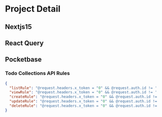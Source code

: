 # Project Detail

## Nextjs15

## React Query

## Pocketbase

### Todo Collections API Rules

```json
{
  "listRule": "@request.headers.x_token = "0" && @request.auth.id != '' && userId = @request.auth.id",
  "viewRule": "@request.headers.x_token = "0" && @request.auth.id != '' && userId = @request.auth.id",
  "createRule": "@request.headers.x_token = "0" && @request.auth.id != ''",
  "updateRule": "@request.headers.x_token = "0" && @request.auth.id != '' && userId = @request.auth.id",
  "deleteRule": "@request.headers.x_token = "0" && @request.auth.id != '' && userId = @request.auth.id"
}
```
